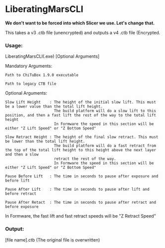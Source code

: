# LiberatingMarsCLI
**We don't want to be forced into which Slicer we use. Let's change that.**

This takes a v3 .ctb file (unencrypted) and outputs a v4 .ctb file (Encrypted.

### Usage:
LiberatingMarsCLI(.exe) <Mandatory Arguments> [Optional Arguments]
  
  Mandatory Arguments:
  
    Path to ChiTuBox 1.9.0 executable
  
    Path to legacy CTB file
  
  Optional Arguments:
  
    Slow Lift Height    : The height of the initial slow lift. This must be a lower value than the total lift height. 
                          The build platform will do a slow lift to this position, and then a fast lift the rest of the way to the total lift height 
                          In Formware the speed in this section will be either "Z Lift Speed" or "Z Bottom Speed"
  
    Slow Retract Height : The height of the final slow retract. This must be lower than the total lift height.
                          The build platform will do a fast retract from the top of the total lift height to this height above the next layer and then a slow
                          retract the rest of the way.
                          In Formware the speed in this section will be either "Z Lift Speed" or "Z Bottom Speed"
  
    Pause Before Lift   : The time in seconds to pause after exposure and before lift
  
    Pause After Lift    : The time in seconds to pause after lift and before retract
  
    Pause After Retact  : The time in seconds to pause after retract and before exposure

In Formware, the fast lift and fast retract speeds will be "Z Retract Speed"
  
### Output:
[file name].ctb (The original file is overwritten)

